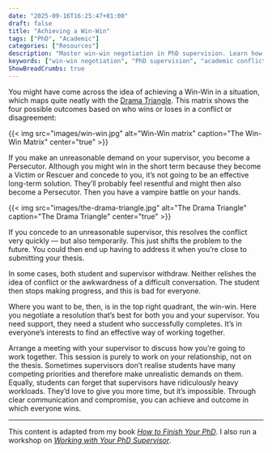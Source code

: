 ```yaml
---
date: "2025-09-16T16:25:47+01:00"
draft: false
title: "Achieving a Win-Win"
tags: ["PhD", "Academic"]
categories: ["Resources"]
description: "Master win-win negotiation in PhD supervision. Learn how to move beyond Drama Triangle conflicts to create productive relationships that serve both student and supervisor needs."
keywords: ["win-win negotiation", "PhD supervision", "academic conflict resolution", "student supervisor relationship", "negotiation skills", "academic communication", "research supervision", "graduate school", "thesis supervision", "workplace negotiation"]
ShowBreadCrumbs: true
---
```


You might have come across the idea of achieving a Win-Win in a situation, which maps quite neatly with the [Drama Triangle](../the-drama-triangle/). This matrix shows the four possible outcomes based on who wins or loses in a conflict or disagreement:

{{< img src="images/win-win.jpg" alt="Win-Win matrix" caption="The Win-Win Matrix" center="true" >}}

If you make an unreasonable demand on your supervisor, you become a Persecutor. Although you might win in the short term because they become a Victim or Rescuer and concede to you, it’s not going to be an effective long-term solution. They’ll probably feel resentful and might then also become a Persecutor. Then you have a vampire battle on your hands.

{{< img src="images/the-drama-triangle.jpg" alt="The Drama Triangle" caption="The Drama Triangle" center="true" >}}

If you concede to an unreasonable supervisor, this resolves the conflict very quickly — but also temporarily. This just shifts the problem to the future. You could then end up having to address it when you’re close to submitting your thesis.

In some cases, both student and supervisor withdraw. Neither relishes the idea of conflict or the awkwardness of a difficult conversation. The student then stops making progress, and this is bad for everyone.

Where you want to be, then, is in the top right quadrant, the win-win. Here you negotiate a resolution that’s best for both you and your supervisor. You need support, they need a student who successfully completes. It’s in everyone’s interests to find an effective way of working together.

Arrange a meeting with your supervisor to discuss how you’re going to work together. This session is purely to work on your relationship, not on the thesis. Sometimes supervisors don’t realise
students have many competing priorities and therefore make unrealistic demands on them. Equally, students can forget that supervisors have ridiculously heavy workloads. They’d love to give you more time, but it’s impossible. Through clear communication and compromise, you can achieve and outcome in which everyone wins.

---

This content is adapted from my book [_How to Finish Your PhD_](../../../books/how-to-finish-your-phd/). I also run a workshop on [_Working with Your PhD Supervisor_](../../../workshops/working-with-your-phd-supervisor/).
